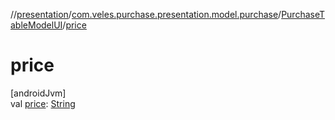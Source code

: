 //[presentation](../../../index.md)/[com.veles.purchase.presentation.model.purchase](../index.md)/[PurchaseTableModelUI](index.md)/[price](price.md)

# price

[androidJvm]\
val [price](price.md): [String](https://kotlinlang.org/api/latest/jvm/stdlib/kotlin/-string/index.html)
